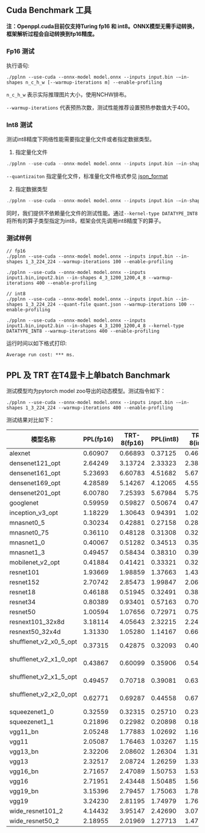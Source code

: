 ## Cuda Benchmark 工具

**注：Openppl.cuda目前仅支持Turing fp16 和 int8。ONNX模型无需手动转换，框架解析过程会自动转换到fp16精度。**

### Fp16 测试

执行语句:

```
./pplnn --use-cuda --onnx-model model.onnx --inputs input.bin -–in-shapes n_c_h_w [--warmup-iterations m] --enable-profiling
```

`n_c_h_w` 表示实际推理图片大小，使用NCHW排布。

`--warmup-iterations` 代表预热次数，测试性能推荐设置预热参数值大于400。

### Int8 测试

测试int8精度下网络性能需要指定量化文件或者指定数据类型。

1. 指定量化文件

```C++
./pplnn --use-cuda --onnx-model model.onnx --inputs input.bin -–in-shapes n_c_h_w --quant-file quant.json [--warmup-iterations m] --enable-profiling
```

`--quantizaiton` 指定量化文件，标准量化文件格式参见 [json_format](../../../tests/testdata/quant_test.json)

2. 指定数据类型

```C++
./pplnn --use-cuda --onnx-model model.onnx --inputs input.bin -–in-shapes n_c_h_w --kernel-type DATATYPE_INT8 [--warmup-iterations m] --enable-profiling
```

同时，我们提供不依赖量化文件的测试性能。通过`--kernel-type DATATYPE_INT8`将所有的算子类型指定为int8，框架会优先调用int8精度下的算子。

### 测试样例

```
// fp16
./pplnn --use-cuda --onnx-model model.onnx --inputs input.bin --in-shapes 1_3_224_224 --warmup-iterations 100 --enable-profiling

./pplnn --use-cuda --onnx-model model.onnx --inputs input1.bin,input2.bin --in-shapes 4_3_1200_1200,4_8 --warmup-iterations 400 --enable-profiling

// int8
./pplnn --use-cuda --onnx-model model.onnx --inputs input.bin --in-shapes 1_3_224_224 --quant-file quant.json --warmup-iterations 100 --enable-profiling

./pplnn --use-cuda --onnx-model model.onnx --inputs input1.bin,input2.bin --in-shapes 4_3_1200_1200,4_8 --kernel-type DATATYPE_INT8 --warmup-iterations 400 --enable-profiling
```

运行时间以如下格式打印:

```
Average run cost: *** ms.
```

## PPL 及 TRT 在T4显卡上单batch Banchmark

测试模型均为pytorch model zoo导出的动态模型。测试指令如下：

```
./pplnn --use-cuda --onnx-model model.onnx --inputs input.bin -–in-shapes 1_3_224_224 --warmup-iterations 400 --enable-profiling
```

测试结果对比如下：

| 模型名称               | PPL(fp16)  | TRT-8(fp16)  | PPL(int8)  | TRT-8(int8)  |
|--------------------------|----------|----------|----------|-----------|
| alexnet                  | 0.60907  | 0.66893  | 0.37125  | 0.463265  |
| densenet121_opt          | 2.64249  | 3.13724  | 2.33323  | 2.385010  |
| densenet161_opt          | 5.23693  | 6.60783  | 4.51682  | 5.670840  |
| densenet169_opt          | 4.28589  | 5.14267  | 4.12065  | 4.559300  |
| densenet201_opt          | 6.00780  | 7.25393  | 5.67984  | 5.752000  |
| googlenet                | 0.59959  | 0.59827  | 0.50674  | 0.475418  |
| inception_v3_opt         | 1.18229  | 1.30643  | 0.94391  | 1.020050  |
| mnasnet0_5               | 0.30234  | 0.42881  | 0.27158  | 0.289278  |
| mnasnet0_75              | 0.36110  | 0.48128  | 0.31308  | 0.325904  |
| mnasnet1_0               | 0.40067  | 0.51282  | 0.34513  | 0.354618  |
| mnasnet1_3               | 0.49457  | 0.58434  | 0.38310  | 0.392936  |
| mobilenet_v2_opt         | 0.41884  | 0.41421  | 0.33321  | 0.323009  |
| resnet101                | 1.93669  | 1.98859  | 1.37663  | 1.430260  |
| resnet152                | 2.70742  | 2.85473  | 1.99847  | 2.063570  |
| resnet18                 | 0.46188  | 0.51945  | 0.32491  | 0.385676  |
| resnet34                 | 0.80389  | 0.93401  | 0.57163  | 0.700629  |
| resnet50                 | 1.00594  | 1.07656  | 0.72971  | 0.753079  |
| resnext101_32x8d         | 3.18114  | 4.05643  | 2.32215  | 2.249280  |
| resnext50_32x4d          | 1.31330  | 1.05280  | 1.14167  | 0.663751  |
| shufflenet_v2_x0_5_opt   | 0.37315  | 0.42875  | 0.32093  | 0.406154  |
| shufflenet_v2_x1_0_opt   | 0.43867  | 0.60099  | 0.35906  | 0.544227  |
| shufflenet_v2_x1_5_opt   | 0.49457  | 0.70718  | 0.39081  | 0.637523  |
| shufflenet_v2_x2_0_opt   | 0.62771  | 0.69287  | 0.44558  | 0.678042  |
| squeezenet1_0            | 0.32559  | 0.32315  | 0.25710  | 0.236034  |
| squeezenet1_1            | 0.21896  | 0.22982  | 0.20898  | 0.182581  |
| vgg11_bn                 | 2.05248  | 1.77883  | 1.02692  | 1.165940  |
| vgg11                    | 2.05087  | 1.76463  | 1.03267  | 1.156350  |
| vgg13_bn                 | 2.32206  | 2.08602  | 1.26304  | 1.311380  |
| vgg13                    | 2.32517  | 2.08724  | 1.26259  | 1.331050  |
| vgg16_bn                 | 2.71657  | 2.47089  | 1.50753  | 1.538240  |
| vgg16                    | 2.71951  | 2.43448  | 1.50485  | 1.563360  |
| vgg19_bn                 | 3.15396  | 2.79457  | 1.75063  | 1.782030  |
| vgg19                    | 3.24230  | 2.81195  | 1.74979  | 1.768750  |
| wide_resnet101_2         | 4.14432  | 3.95147  | 2.42690  | 3.070870  |
| wide_resnet50_2          | 2.18955  | 2.01969  | 1.27713  | 1.475030  |
